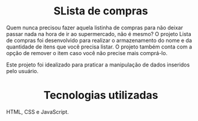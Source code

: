 <h1 align="center"> SLista de compras </h1>

Quem nunca precisou fazer aquela listinha de compras para não deixar passar nada na hora de ir ao supermercado, não é mesmo? 
O projeto Lista de compras foi desenvolvido para realizar o armazenamento do nome e da quantidade de itens que você precisa listar. O projeto também conta com a opção de remover o item caso você não precise mais comprá-lo. 

Este projeto foi idealizado para praticar a manipulação de dados inseridos pelo usuário. 

<h1 align="center"> Tecnologias utilizadas </h1>

HTML, CSS e JavaScript. 
